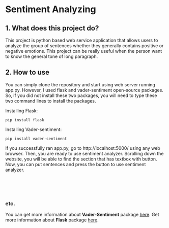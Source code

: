 # Sentiment Analyzing
## 1. What does this project do?
This project is python based web service application that allows users to analyze the group of sentences whether they generally contains positive or negative emotions. This project can be really useful when the person want to know the general tone of long paragraph.

## 2. How to use
You can simply clone the repository and start using web server running app.py. However, I used flask and vader-sentiment open-source packages. So, if you did not install these two packages, you will need to type these two command lines to install the packages.

Installing Flask:
    
    pip install flask

Installing Vader-sentiment:
    
    pip install vader-sentiment
    
If you successfully ran app.py, go to http://localhost:5000/ using any web browser. Then, you are ready to use sentiment analyzer. Scrolling down the website, you will be able to find the section that has textbox with button. Now, you can put sentences and press the button to use sentiment analyzer.

<br><br><br>

### etc.
You can get more information about **Vader-Sentiment** package [here](https://github.com/cjhutto/vaderSentiment.git).
Get more information about **Flask** package [here](https://palletsprojects.com/p/flask/).
